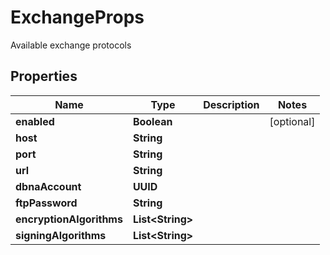 

# ExchangeProps

Available exchange protocols

## Properties

| Name | Type | Description | Notes |
|------------ | ------------- | ------------- | -------------|
|**enabled** | **Boolean** |  |  [optional] |
|**host** | **String** |  |  |
|**port** | **String** |  |  |
|**url** | **String** |  |  |
|**dbnaAccount** | **UUID** |  |  |
|**ftpPassword** | **String** |  |  |
|**encryptionAlgorithms** | **List&lt;String&gt;** |  |  |
|**signingAlgorithms** | **List&lt;String&gt;** |  |  |




